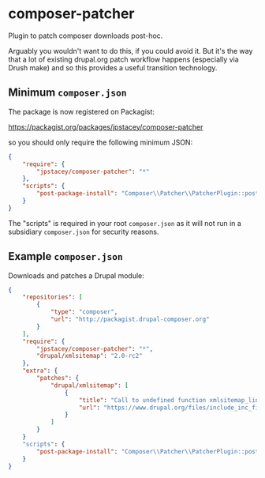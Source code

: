 composer-patcher
================

Plugin to patch composer downloads post-hoc.

Arguably you wouldn't want to do this, if you could avoid it. But it's the
way that a lot of existing drupal.org patch workflow happens (especially
via Drush make) and so this provides a useful transition technology.

Minimum `composer.json`
-----------------------

The package is now registered on Packagist:

https://packagist.org/packages/jpstacey/composer-patcher

so you should only require the following minimum JSON:

```json
{
    "require": {
        "jpstacey/composer-patcher": "*"
    },
    "scripts": {
        "post-package-install": "Composer\\Patcher\\PatcherPlugin::postPackageInstall"
    }
}
```

The "scripts" is required in your root `composer.json` as it will not run in
a subsidiary `composer.json` for security reasons.

Example `composer.json`
-----------------------

Downloads and patches a Drupal module:

```json
{
    "repositories": [
        {
            "type": "composer",
            "url": "http://packagist.drupal-composer.org"
        }
    ],
    "require": {
        "jpstacey/composer-patcher": "*",
        "drupal/xmlsitemap": "2.0-rc2"
    },
    "extra": {
        "patches": {
            "drupal/xmlsitemap": [
                {
                    "title": "Call to undefined function xmlsitemap_link_frontpage_settings() https://www.drupal.org/node/1392710",
                    "url": "https://www.drupal.org/files/include_inc_file-1392710.patch"
                }
            ]
        }
    }
    "scripts": {
        "post-package-install": "Composer\\Patcher\\PatcherPlugin::postPackageInstall"
    }
}
```
